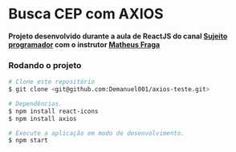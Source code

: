 # Busca CEP com AXIOS
**Projeto desenvolvido durante a aula de ReactJS do canal [Sujeito programador](https://www.youtube.com/watch?v=oy4cbqE1_qc) com o instrutor [Matheus Fraga](https://github.com/devfraga)**

<!-- <h1 align="center">
    <img alt="gif da tela buscar cep" src="./src/img/busca-cep.gif">
</h1> -->

### Rodando o projeto
~~~bash
# Clone este repositório
$ git clone <git@github.com:Demanuel001/axios-teste.git>

# Dependências.
$ npm install react-icons
$ npm install axios

# Execute a aplicação em modo de desenvolvimento.
$ npm start

~~~